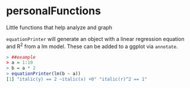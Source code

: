 # personalFunctions
Little functions that help analyze and graph

`equationPrinter` will generate an object with a linear regression equation and R<sup>2</sup> from a lm model. These can be added to a ggplot via `annotate`.

``` R
> ##example
> a = 1:10
> b = a * 2
> equationPrinter(lm(b ~ a))
[1] "italic(y) == 2 ~italic(x) +0" "italic(r)^2 == 1"  
```
